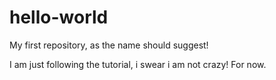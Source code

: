 # hello-world
My first repository, as the name should suggest! 

I am just following the tutorial, i swear i am not crazy! For now.